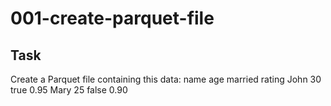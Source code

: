 # 001-create-parquet-file

## Task
Create a Parquet file containing this data:
name	age	married	rating
John	30	true	0.95
Mary	25	false	0.90
